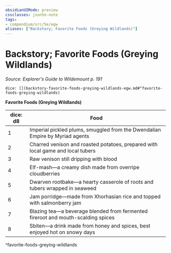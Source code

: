```yaml
---
obsidianUIMode: preview
cssclasses: json5e-note
tags:
- compendium/src/5e/egw
aliases: ["Backstory; Favorite Foods (Greying Wildlands)"]
---
```

# Backstory; Favorite Foods (Greying Wildlands)
*Source: Explorer's Guide to Wildemount p. 191* 

`dice: [](backstory-favorite-foods-greying-wildlands-egw.md#^favorite-foods-greying-wildlands)`

**Favorite Foods (Greying Wildlands)**

| dice: d8 | Food |
|----------|------|
| 1 | Imperial pickled plums, smuggled from the Dwendalian Empire by Myriad agents |
| 2 | Charred venison and roasted potatoes, prepared with local game and local tubers |
| 3 | Raw venison still dripping with blood |
| 4 | Elf-mash—a creamy dish made from overripe cloudberries |
| 5 | Dwarven rootbake—a hearty casserole of roots and tubers wrapped in seaweed |
| 6 | Jam porridge—made from Xhorhasian rice and topped with salmonberry jam |
| 7 | Blazing tea—a beverage blended from fermented fireroot and mouth-scalding spices |
| 8 | Sbiten—a drink made from honey and spices, best enjoyed hot on snowy days |
^favorite-foods-greying-wildlands